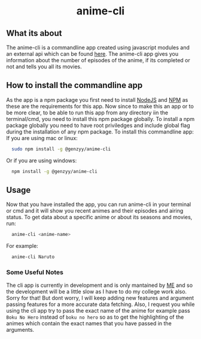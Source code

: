 <div align="center">
  <h1>anime-cli</h1>
 </div>
 
 ## What its about ##
 
 The anime-cli is a commandline app created using javascript modules and an external api which can be found [here](https://jikan.moe/).
 The anime-cli app gives you information about the number of episodes of the anime, if its completed or not and tells you all its movies.
 
 
 ## How to install the commandline app ##
 As the app is a npm package you first need to install [NodeJS](https://nodejs.org/en/) and [NPM](https://www.npmjs.com/get-npm) as these are the requirements for this app.
 Now since to make this an app or to be more clear, to be able to run this app from any directory iin the terminal/cmd, you need to install this npm package globally.
 To install a npm package globally you need to have root priviledges and include global flag during the installation of any npm package.
To install this commandline app:
<br>
If you are using mac or linux:
```bash
  sudo npm install -g @genzyy/anime-cli
```
Or if you are using windows:
```bash
  npm install -g @genzyy/anime-cli
```

## Usage ##

Now that you have installed the app, you can run anime-cli in your terminal or cmd and it will show you recent animes and their episodes and airing status.
To get data about a specific anime or about its seasons and movies, run:
```bash
  anime-cli <anime-name>
```
For example:
```bash
  anime-cli Naruto
```

### Some Useful Notes ###
The cli app is currently in development and is only mantained by [ME](https://github.com/genzyy) and so the development will be a little slow as I have to do my college work also.
Sorry for that!
But dont worry, I will keep adding new features and argument passing features for a more accurate data fetching.
Also, I request you while using the cli app try to pass the exact name of the anime for example pass `Boku No Hero` instead of `boku no hero` so as to get the highlighting of the animes which contain the exact names that you have passed in the arguments.
